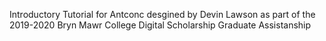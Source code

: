 Introductory Tutorial for Antconc desgined by Devin Lawson as part of the 2019-2020 Bryn Mawr College Digital Scholarship Graduate Assistanship
